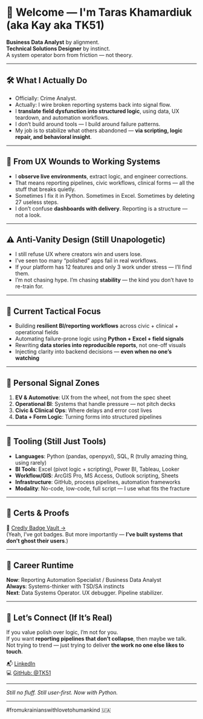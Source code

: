 # 👋 Welcome — I'm Taras Khamardiuk (aka Kay aka TK51)

**Business Data Analyst** by alignment.  
**Technical Solutions Designer** by instinct.  
A system operator born from friction — not theory.

---

## 🛠️ What I Actually Do

- Officially: Crime Analyst.  
- Actually: I wire broken reporting systems back into signal flow.  
- I **translate field dysfunction into structured logic**, using data, UX teardown, and automation workflows.  
- I don’t build around tools — I build around failure patterns.  
- My job is to stabilize what others abandoned — **via scripting, logic repair, and behavioral insight**.

---

## 🔂 From UX Wounds to Working Systems

- I **observe live environments**, extract logic, and engineer corrections.  
- That means reporting pipelines, civic workflows, clinical forms — all the stuff that breaks quietly.  
- Sometimes I fix it in Python. Sometimes in Excel. Sometimes by deleting 27 useless steps.  
- I don’t confuse **dashboards with delivery**. Reporting is a structure — not a look.

---

## ⚠️ Anti-Vanity Design (Still Unapologetic)

- I still refuse UX where creators win and users lose.  
- I’ve seen too many “polished” apps fail in real workflows.  
- If your platform has 12 features and only 3 work under stress — I’ll find them.  
- I’m not chasing hype. I’m chasing **stability** — the kind you don’t have to re-train for.

---

## 📍 Current Tactical Focus

- Building **resilient BI/reporting workflows** across civic + clinical + operational fields  
- Automating failure-prone logic using **Python + Excel + field signals**  
- Rewriting **data stories into reproducible reports**, not one-off visuals  
- Injecting clarity into backend decisions — **even when no one’s watching**

---

## 🔋 Personal Signal Zones

1. **EV & Automotive**: UX from the wheel, not from the spec sheet  
2. **Operational BI**: Systems that handle pressure — not pitch decks  
3. **Civic & Clinical Ops**: Where delays and error cost lives  
4. **Data + Form Logic**: Turning forms into structured pipelines

---

## 🔧 Tooling (Still Just Tools)

- **Languages**: Python (pandas, openpyxl), SQL, R (trully amazing thing, using rarely)  
- **BI Tools**: Excel (pivot logic + scripting), Power BI, Tableau, Looker  
- **Workflow/GIS**: ArcGIS Pro, MS Access, Outlook scripting, Sheets  
- **Infrastructure**: GitHub, process pipelines, automation frameworks  
- **Modality**: No-code, low-code, full script — I use what fits the fracture

---

## 📄 Certs & Proofs

🧾 [Credly Badge Vault →](https://www.credly.com/users/taras-khamardiuk/badges#)  
(Yeah, I’ve got badges. But more importantly — **I’ve built systems that don’t ghost their users**.)

---

## 🧭 Career Runtime

**Now**: Reporting Automation Specialist / Business Data Analyst  
**Always**: Systems-thinker with TSD/SA instincts  
**Next**: Data Systems Operator. UX debugger. Pipeline stabilizer.

---

## 🤝 Let’s Connect (If It’s Real)

If you value polish over logic, I’m not for you.  
If you want **reporting pipelines that don’t collapse**, then maybe we talk.  
Not trying to trend — just trying to deliver **the work no one else likes to touch**.

📬 [LinkedIn](https://www.linkedin.com/in/tkhamardiuk)  
💻 [GitHub: @TK51](https://github.com/TK51)

---

*Still no fluff. Still user-first. Now with Python.*

---

#fromukrainianswithlovetohumankind 🇺🇦  

